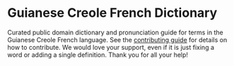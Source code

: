 
# Guianese Creole French Dictionary

Curated public domain dictionary and pronunciation guide for terms in the Guianese Creole French language. See the [contributing guide](https://github.com/drumworkteam/term/blob/make/.github/contributing.md) for details on how to contribute. We would love your support, even if it is just fixing a word or adding a single definition. Thank you for all your help!